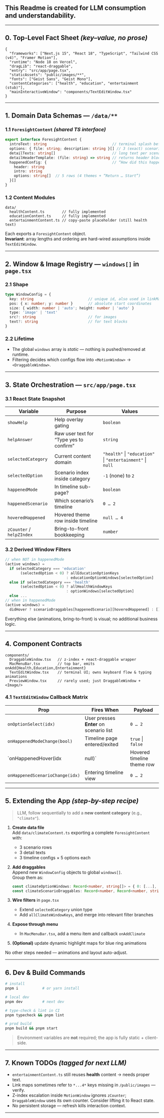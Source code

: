 ## This Readme is created for LLM consumption and understandability. 

---

## 0. Top‑Level Fact Sheet *(key–value, no prose)*

```jsonc
{
  "frameworks": ["Next.js 15", "React 18", "TypeScript", "Tailwind CSS (v4)", "Framer Motion"],
  "runtime": "Node 18 on Vercel",
  "dragLib": "react-draggable",
  "entry": "src/app/page.tsx",
  "staticAssets": "public/images/**",
  "fonts": ["Geist Sans", "Geist Mono"],
  "contentCategories": ["health", "education", "entertainment (stub)"],
  "mainInteractiveWindow": "components/TextEditWindow.tsx"
}
```

---

## 1. Domain Data Schemas — `/data/**`

### 1.1 `ForesightContent` *(shared TS interface)*

```ts
export interface ForesightContent {
  introText: string                              // terminal splash before options
  options: { file: string; description: string }[] // 3 (exact) scenario rows
  detailTexts: string[]                          // long text per scenario (length = options.length)
  detailHeaderTemplate: (file: string) => string // returns header block for detail page
  happenedConfig: {                              // “How did this happen?” timeline per scenario
    header: string
    intro: string
    options: string[]  // 5 rows (4 themes + “Return … Start”)
  }[]
}
```

### 1.2 Content Modules

```
data/
  healthContent.ts        // fully implemented
  educationContent.ts     // fully implemented
  entertainmentContent.ts // copy-paste placeholder (still health text)
```

Each exports a `ForesightContent` object.  
**Invariant**: array lengths and ordering are hard-wired assumptions inside `TextEditWindow`.

---

## 2. Window & Image Registry — `windows[]` in `page.tsx`

### 2.1 Shape

```ts
type WindowConfig = {
  key: string                         // unique id, also used in linkMap / reducers
  pos: { x: number; y: number }       // absolute start coordinates
  size: { width: number | 'auto'; height: number | 'auto' }
  type: 'image' | 'text'
  src?: string                        // for images
  text?: string                       // for text blocks
}
```

### 2.2 Lifetime

- The global `windows` array is *static* — nothing is pushed/removed at runtime.
- Filtering decides which configs flow into `<MotionWindow>` → `<DraggableWindow>`.

---

## 3. State Orchestration — `src/app/page.tsx`

### 3.1 React State Snapshot

| Variable                   | Purpose | Values |
|----------------------------|---------|--------|
| `showHelp`                 | Help overlay gating | `boolean` |
| `helpAnswer`               | Raw user text for “Type yes to confirm” | `string` |
| `selectedCategory`         | Current content domain | `"health"` \| `"education"` \| `"entertainment"` \| `null` |
| `selectedOption`           | Scenario index inside category | `-1` (none) to `2` |
| `happenedMode`             | In timeline sub-page? | `boolean` |
| `happenedScenario`         | Which scenario’s timeline | `0 … 2` |
| `hoveredHappened`          | Hovered theme row inside timeline | `null … 4` |
| `zCounter` / `helpZIndex`  | Bring-to-front bookkeeping | `number` |

### 3.2 Derived Window Filters

```ts
// when NOT in happenedMode
(active windows) =
  if selectedCategory === 'education'
       (selectedOption < 0) ? allEducationOptionKeys
                            : educationOptionWindows[selectedOption]
  else if selectedCategory === 'health'
       (selectedOption < 0) ? allHealthWindowKeys
                            : optionWindows[selectedOption]
  else ...
// when in happenedMode
(active windows) =
  didHover ? scenarioDraggables[happenedScenario][hoveredHappened] : []
```

Everything else (animations, bring-to-front) is visual; no additional business logic.

---

## 4. Component Contracts

```
components/
  DraggableWindow.tsx   // z-index + react-draggable wrapper
  MacMenuBar.tsx        // top bar, emits onAdd{Health,Education,Entertainment}
  TextEditWindow.tsx    // terminal UI; owns keyboard flow & typing animations
  PreviewWindow.tsx     // rarely used; just DraggableWindow + <Image/>
```

### 4.1 `TextEditWindow` Callback Matrix

| Prop                        | Fires When | Payload |
|-----------------------------|------------|---------|
| `onOptionSelect(idx)`       | User presses **Enter** on scenario list | `0 … 2` |
| `onHappenedModeChange(bool)`| Timeline page entered/exited | `true` \| `false` |
| `onHappenedHover(idx|null)` | Hovered timeline theme row | `0 … 4` \| `null` |
| `onHappenedScenarioChange(idx)` | Entering timeline view | `0 … 2` |

---

## 5. Extending the App *(step-by-step recipe)*

> LLM, follow sequentially to add a **new content category** (e.g., `"climate"`).

1. **Create data file**  
   Add `data/climateContent.ts` exporting a complete `ForesightContent` with:
   - 3 scenario rows
   - 3 detail texts
   - 3 timeline configs × 5 options each

2. **Add draggables**  
   Append new `WindowConfig` objects to global `windows[]`.  
   Group them as:

   ```ts
   const climateOptionWindows: Record<number, string[]> = { 0: [...], 1: [...], 2: [...] }
   const climateScenarioDraggables: Record<number, Record<number, string[]>> = { ... }
   ```

3. **Wire filters** in `page.tsx`  
   - Extend `selectedCategory` union type  
   - Add `allClimateWindowKeys`, and merge into relevant filter branches

4. **Expose through menu**  
   - In `MacMenuBar.tsx`, add a menu item and callback `onAddClimate`

5. **(Optional)** update dynamic highlight maps for blue ring animations

No other steps needed — animations and layout auto-adjust.

---

## 6. Dev & Build Commands

```bash
# install
pnpm i           # or yarn install

# local dev
pnpm dev         # next dev

# type-check & lint in CI
pnpm typecheck && pnpm lint

# prod build
pnpm build && pnpm start
```

> Environment variables are **not** required; the app is fully static + client-side.

---

## 7. Known TODOs *(tagged for next LLM)*

- `entertainmentContent.ts` still reuses **health** content → needs proper text.
- Link maps sometimes refer to `*...4*` keys missing in `/public/images` — verify.
- Z-index escalation inside `MotionWindow` ignores `zCounter`; `DraggableWindow` uses its own counter. Consider lifting it to React state.
- No persistent storage — refresh kills interaction context.

---
